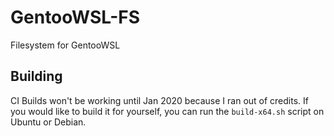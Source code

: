 # GentooWSL-FS
Filesystem for GentooWSL

## Building
CI Builds won't be working until Jan 2020 because I ran out of credits. If you would like to build it for yourself, you can run the `build-x64.sh` script on Ubuntu or Debian.
